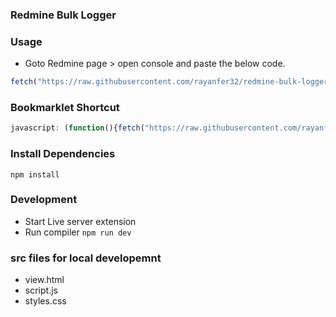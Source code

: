 ### Redmine Bulk Logger 

### Usage
* Goto Redmine page > open console and paste the below code.
```js
fetch("https://raw.githubusercontent.com/rayanfer32/redmine-bulk-logger/main/dist.js").then(t => t.text()).then(t => eval(t))
```

### Bookmarklet Shortcut
```js
javascript: (function(){fetch("https://raw.githubusercontent.com/rayanfer32/redmine-bulk-logger/main/dist.js").then(t => t.text()).then(t => eval(t))}())
```

### Install Dependencies
`npm install`

### Development 
* Start Live server extension
* Run compiler `npm run dev`


### src files for local developemnt
* view.html
* script.js
* styles.css

